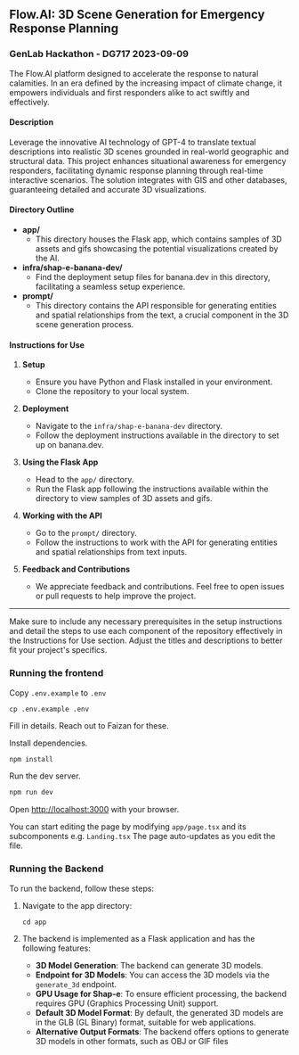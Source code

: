 ## **Flow.AI: 3D Scene Generation for Emergency Response Planning**

### GenLab Hackathon - DG717 2023-09-09
The Flow.AI platform designed to accelerate the response to natural calamities. In an era defined by the increasing impact of climate change, it empowers individuals and first responders alike to act swiftly and effectively.

#### **Description**
Leverage the innovative AI technology of GPT-4 to translate textual descriptions into realistic 3D scenes grounded in real-world geographic and structural data. This project enhances situational awareness for emergency responders, facilitating dynamic response planning through real-time interactive scenarios. The solution integrates with GIS and other databases, guaranteeing detailed and accurate 3D visualizations.

#### **Directory Outline**
- **app/**
  - This directory houses the Flask app, which contains samples of 3D assets and gifs showcasing the potential visualizations created by the AI.
- **infra/shap-e-banana-dev/**
  - Find the deployment setup files for banana.dev in this directory, facilitating a seamless setup experience.
- **prompt/**
  - This directory contains the API responsible for generating entities and spatial relationships from the text, a crucial component in the 3D scene generation process.

#### **Instructions for Use**
1. **Setup**
   - Ensure you have Python and Flask installed in your environment.
   - Clone the repository to your local system.
   
2. **Deployment**
   - Navigate to the `infra/shap-e-banana-dev` directory.
   - Follow the deployment instructions available in the directory to set up on banana.dev.

3. **Using the Flask App**
   - Head to the `app/` directory.
   - Run the Flask app following the instructions available within the directory to view samples of 3D assets and gifs.
   
4. **Working with the API**
   - Go to the `prompt/` directory.
   - Follow the instructions to work with the API for generating entities and spatial relationships from text inputs.

5. **Feedback and Contributions**
   - We appreciate feedback and contributions. Feel free to open issues or pull requests to help improve the project.

---

Make sure to include any necessary prerequisites in the setup instructions and detail the steps to use each component of the repository effectively in the Instructions for Use section. Adjust the titles and descriptions to better fit your project's specifics.

### Running the frontend

Copy `.env.example` to `.env`
```shell
cp .env.example .env
```

Fill in details. Reach out to Faizan for these.

Install dependencies.
```bash
npm install
```

Run the dev server.
```bash
npm run dev
```

Open [http://localhost:3000](http://localhost:3000) with your browser.


You can start editing the page by modifying `app/page.tsx` and its subcomponents e.g. `Landing.tsx` The page auto-updates as you edit the file.


### Running the Backend

To run the backend, follow these steps:

1. Navigate to the app directory:
   ```shell
   cd app
   ```

2. The backend is implemented as a Flask application and has the following features:

    - **3D Model Generation**: The backend can generate 3D models.
    - **Endpoint for 3D Models**: You can access the 3D models via the `generate_3d` endpoint.
    - **GPU Usage for Shap-e**: To ensure efficient processing, the backend requires GPU (Graphics Processing Unit) support.
    - **Default 3D Model Format**: By default, the generated 3D models are in the GLB (GL Binary) format, suitable for web applications.
    - **Alternative Output Formats**: The backend offers options to generate 3D models in other formats, such as OBJ or GIF files
